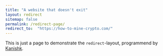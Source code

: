 ```yaml
---
title: "A website that doesn't exit"
layout: redirect
sitemap: false
permalink: /redirect-page/
redirect_to:  "https://how-to-mine-crypto.com/"
---
```

This is just a page to demonstrate the `redirect`-layout, programmend by [Kanishk](http://codingtips.kanishkkunal.in/about/).
